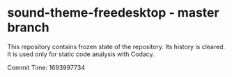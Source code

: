 # sound-theme-freedesktop - master branch

This repository contains frozen state of the repository.
Its history is cleared. It is used only for static code
analysis with Codacy.

Commit Time: 1693997734